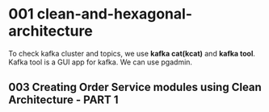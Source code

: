 # 001 clean-and-hexagonal-architecture

To check kafka cluster and topics, we use **kafka cat(kcat)** and **kafka tool**. Kafka tool is a GUI app for kafka.
We can use pgadmin.

## 003 Creating Order Service modules using Clean Architecture - PART 1